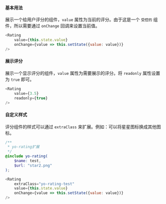 #### 基本用法

展示一个给用户评分的组件，`value` 属性为当前的评分。由于这是一个 `受控的` 组件，所以需要通过 `onChange` 回调来设置当前值。

```JavaScript
<Rating
    value={this.state.value}
    onChange={value => this.setState({value: value})}
/>
```

#### 展示评分

展示一个显示评分的组件，`value` 属性为需要展示的评分。将 `readonly` 属性设置为 `true` 即可。

```JavaScript
<Rating
    value={3.5}
    readonly={true}
/>
```

#### 自定义样式

评分组件的样式可以通过 `extraClass` 来扩展。例如：可以将星星图标换成其他图标。

```SCSS
/**
 * yo-rating扩展
 */
@include yo-rating(
    $name: test,
    $url: "star2.png"
);
```

```JavaScript
<Rating
    extraClass="yo-rating-test"
    value={this.state.value}
    onChange={value => this.setState({value: value})}
/>
```